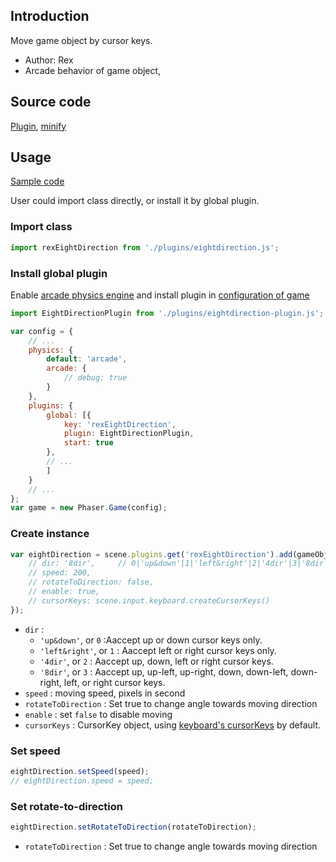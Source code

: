 ## Introduction

Move game object by cursor keys.

- Author: Rex
- Arcade behavior of game object, 

## Source code

[Plugin](https://github.com/rexrainbow/phaser3-rex-notes/blob/master/plugins/eightdirection-plugin.js), [minify](https://github.com/rexrainbow/phaser3-rex-notes/blob/master/plugins/dist/rexeightdirectionplugin.min.js)

## Usage

[Sample code](https://github.com/rexrainbow/phaser3-rex-notes/tree/master/examples/eightdirection)

User could import class directly, or install it by global plugin.

### Import class

```javascript
import rexEightDirection from './plugins/eightdirection.js';
```

### Install global plugin

Enable [arcade physics engine](arcade-world.md) and install plugin in [configuration of game](game.md#configuration)

```javascript
import EightDirectionPlugin from './plugins/eightdirection-plugin.js';

var config = {
    // ...
    physics: {
        default: 'arcade',
        arcade: {
            // debug: true
        }
    },    
    plugins: {
        global: [{
            key: 'rexEightDirection',
            plugin: EightDirectionPlugin,
            start: true
        },
        // ...
        ]
    }
    // ...
};
var game = new Phaser.Game(config);
```

### Create instance

```javascript
var eightDirection = scene.plugins.get('rexEightDirection').add(gameObject, {
    // dir: '8dir',     // 0|'up&down'|1|'left&right'|2|'4dir'|3|'8dir'
    // speed: 200,
    // rotateToDirection: false,
    // enable: true,
    // cursorKeys: scene.input.keyboard.createCursorKeys()
});
```

- `dir` : 
    - `'up&down'`, or `0` :Aaccept up or down cursor keys only.
    - `'left&right'`, or `1` : Aaccept left or right cursor keys only.
    - `'4dir'`, or `2` : Aaccept up, down, left or right cursor keys.
    - `'8dir'`, or `3` : Aaccept up, up-left, up-right, down, down-left, down-right, left, or right cursor keys.
- `speed` : moving speed, pixels in second
- `rotateToDirection` : Set true to change angle towards moving direction
- `enable` : set `false` to disable moving
- `cursorKeys` : CursorKey object, using [keyboard's cursorKeys](keyboardevents.md#get-state-of-cursorkeys) by default.

### Set speed

```javascript
eightDirection.setSpeed(speed);
// eightDirection.speed = speed;
```

### Set rotate-to-direction

```javascript
eightDirection.setRotateToDirection(rotateToDirection);
```

- `rotateToDirection` : Set true to change angle towards moving direction